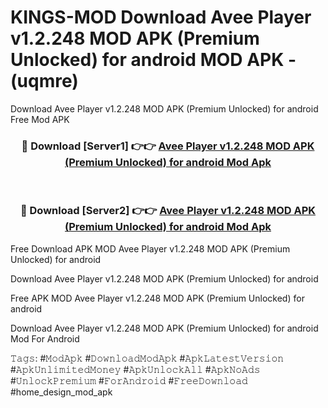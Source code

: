 # KINGS-MOD Download Avee Player v1.2.248 MOD APK (Premium Unlocked) for android MOD APK - (uqmre)
Download Avee Player v1.2.248 MOD APK (Premium Unlocked) for android Free Mod APK

<div align="center">
<h3>🔴 Download [Server1] 👉👉 <a href="https://apk-comot.site?title=Avee_Player_v1.2.248_MOD_APK_(Premium_Unlocked)_for_android">Avee Player v1.2.248 MOD APK (Premium Unlocked) for android Mod Apk</a></h3><br>

<h3>🔴 Download [Server2] 👉👉 <a href="https://apk-comot.site?title=Avee_Player_v1.2.248_MOD_APK_(Premium_Unlocked)_for_android">Avee Player v1.2.248 MOD APK (Premium Unlocked) for android Mod Apk</a></h3>
</div>


Free Download APK MOD Avee Player v1.2.248 MOD APK (Premium Unlocked) for android

Download Avee Player v1.2.248 MOD APK (Premium Unlocked) for android 

Free APK MOD Avee Player v1.2.248 MOD APK (Premium Unlocked) for android 

Download Avee Player v1.2.248 MOD APK (Premium Unlocked) for android Mod For Android

𝚃𝚊𝚐𝚜: #𝙼𝚘𝚍𝙰𝚙𝚔 #𝙳𝚘𝚠𝚗𝚕𝚘𝚊𝚍𝙼𝚘𝚍𝙰𝚙𝚔 #𝙰𝚙𝚔𝙻𝚊𝚝𝚎𝚜𝚝𝚅𝚎𝚛𝚜𝚒𝚘𝚗 #𝙰𝚙𝚔𝚄𝚗𝚕𝚒𝚖𝚒𝚝𝚎𝚍𝙼𝚘𝚗𝚎𝚢 #𝙰𝚙𝚔𝚄𝚗𝚕𝚘𝚌𝚔𝙰𝚕𝚕 #𝙰𝚙𝚔𝙽𝚘𝙰𝚍𝚜 #𝚄𝚗𝚕𝚘𝚌𝚔𝙿𝚛𝚎𝚖𝚒𝚞𝚖 #𝙵𝚘𝚛𝙰𝚗𝚍𝚛𝚘𝚒𝚍 #𝙵𝚛𝚎𝚎𝙳𝚘𝚠𝚗𝚕𝚘𝚊𝚍 #home_design_mod_apk